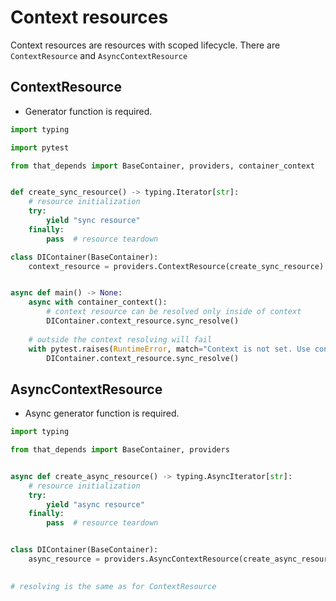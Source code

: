 # Context resources
Context resources are resources with scoped lifecycle.
There are `ContextResource` and `AsyncContextResource`

## ContextResource
- Generator function is required.
```python
import typing

import pytest

from that_depends import BaseContainer, providers, container_context


def create_sync_resource() -> typing.Iterator[str]:
    # resource initialization
    try:
        yield "sync resource"
    finally:
        pass  # resource teardown

class DIContainer(BaseContainer):
    context_resource = providers.ContextResource(create_sync_resource)


async def main() -> None:
    async with container_context():
        # context resource can be resolved only inside of context
        DIContainer.context_resource.sync_resolve()
    
    # outside the context resolving will fail
    with pytest.raises(RuntimeError, match="Context is not set. Use container_context"):
        DIContainer.context_resource.sync_resolve()
```

## AsyncContextResource
- Async generator function is required.
```python
import typing

from that_depends import BaseContainer, providers


async def create_async_resource() -> typing.AsyncIterator[str]:
    # resource initialization
    try:
        yield "async resource"
    finally:
        pass  # resource teardown


class DIContainer(BaseContainer):
    async_resource = providers.AsyncContextResource(create_async_resource)

    
# resolving is the same as for ContextResource
```
